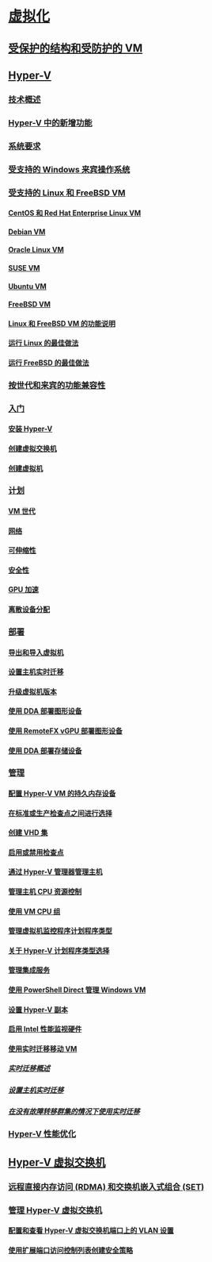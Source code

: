 # [虚拟化](virtualization.yml)

## [受保护的结构和受防护的 VM](../security/guarded-fabric-shielded-vm/guarded-fabric-and-shielded-vms-top-node.md)

## [Hyper-V](hyper-v/Hyper-V-on-Windows-Server.md)
### [技术概述](hyper-v/Hyper-V-Technology-Overview.md)
### [Hyper-V 中的新增功能](hyper-v/What-s-new-in-Hyper-V-on-Windows.md)
### [系统要求](hyper-v/System-requirements-for-Hyper-V-on-Windows.md)
### [受支持的 Windows 来宾操作系统](hyper-v/Supported-Windows-guest-operating-systems-for-Hyper-V-on-Windows.md)
### [受支持的 Linux 和 FreeBSD VM](hyper-v/Supported-Linux-and-FreeBSD-virtual-machines-for-Hyper-V-on-Windows.md)
#### [CentOS 和 Red Hat Enterprise Linux VM](hyper-v/Supported-CentOS-and-Red-Hat-Enterprise-Linux-virtual-machines-on-Hyper-V.md)
#### [Debian VM](hyper-v/Supported-Debian-virtual-machines-on-Hyper-V.md)
#### [Oracle Linux VM](hyper-v/Supported-Oracle-Linux-virtual-machines-on-Hyper-V.md)
#### [SUSE VM](hyper-v/Supported-SUSE-virtual-machines-on-Hyper-V.md)
#### [Ubuntu VM](hyper-v/Supported-Ubuntu-virtual-machines-on-Hyper-V.md)
#### [FreeBSD VM](hyper-v/Supported-FreeBSD-virtual-machines-on-Hyper-V.md)
#### [Linux 和 FreeBSD VM 的功能说明](hyper-v/Feature-Descriptions-for-Linux-and-FreeBSD-virtual-machines-on-Hyper-V.md)
#### [运行 Linux 的最佳做法](hyper-v/Best-Practices-for-running-Linux-on-Hyper-V.md)
#### [运行 FreeBSD 的最佳做法](hyper-v/Best-practices-for-running-FreeBSD-on-Hyper-V.md)
### [按世代和来宾的功能兼容性](hyper-v/Hyper-V-feature-compatibility-by-generation-and-guest.md)
### [入门](hyper-v/get-started/Get-started-with-Hyper-V-on-Windows.md)
#### [安装 Hyper-V](hyper-v/get-started/Install-the-Hyper-V-role-on-Windows-Server.md)
#### [创建虚拟交换机](hyper-v/get-started/create-a-virtual-switch-for-Hyper-V-virtual-machines.md)
#### [创建虚拟机](hyper-v/get-started/create-a-virtual-machine-in-Hyper-V.md)
### [计划](hyper-v/plan/Plan-Hyper-V-on-Windows-Server.md)
#### [VM 世代](hyper-v/plan/Should-I-create-a-generation-1-or-2-virtual-machine-in-Hyper-V.md)
#### [网络](hyper-v/plan/plan-hyper-v-networking-in-windows-server.md)
#### [可伸缩性](hyper-v/plan/plan-hyper-v-scalability-in-windows-server.md)
#### [安全性](hyper-v/plan/plan-hyper-v-security-in-windows-server.md)
#### [GPU 加速](hyper-v/plan/plan-for-gpu-acceleration-in-windows-server.md)
#### [离散设备分配](hyper-v/plan/plan-for-deploying-devices-using-discrete-device-assignment.md)
### [部署](hyper-v/deploy/Deploy-Hyper-V-on-Windows-Server.md)
#### [导出和导入虚拟机](hyper-v/deploy/Export-and-import-virtual-machines.md)
#### [设置主机实时迁移](hyper-v/deploy/Set-up-hosts-for-live-migration-without-Failover-Clustering.md)
#### [升级虚拟机版本](hyper-v/deploy/Upgrade-virtual-machine-version-in-Hyper-V-on-Windows-or-Windows-Server.md)
#### [使用 DDA 部署图形设备](hyper-v/deploy/deploying-graphics-devices-using-dda.md)
#### [使用 RemoteFX vGPU 部署图形设备](hyper-v/deploy/deploy-graphics-devices-using-remotefx-vgpu.md)
#### [使用 DDA 部署存储设备](hyper-v/deploy/deploying-storage-devices-using-dda.md)

### [管理](hyper-v/manage/Manage-Hyper-V-on-Windows-Server.md)
#### [配置 Hyper-V VM 的持久内存设备](hyper-v/manage/persistent-memory-cmdlets.md)
#### [在标准或生产检查点之间进行选择](hyper-v/manage/Choose-between-standard-or-production-checkpoints-in-Hyper-V.md)
#### [创建 VHD 集](hyper-v/manage/Create-VHDSet-file.md)
#### [启用或禁用检查点](hyper-v/manage/Enable-or-disable-checkpoints-in-Hyper-V.md)
#### [通过 Hyper-V 管理器管理主机](hyper-v/manage/Remotely-manage-Hyper-V-hosts.md)
#### [管理主机 CPU 资源控制](hyper-v/manage/manage-hyper-v-minroot-2016.md)
#### [使用 VM CPU 组](hyper-v/manage/manage-hyper-v-cpugroups.md)
#### [管理虚拟机监控程序计划程序类型](hyper-v/manage/manage-hyper-v-scheduler-types.md)
#### [关于 Hyper-V 计划程序类型选择](hyper-v/manage/about-hyper-v-scheduler-type-selection.md)
#### [管理集成服务](hyper-v/manage/Manage-Hyper-V-integration-services.md)
#### [使用 PowerShell Direct 管理 Windows VM](hyper-v/manage/Manage-Windows-virtual-machines-with-powershell-direct.md)
#### [设置 Hyper-V 副本](hyper-v/manage/Set-up-Hyper-V-Replica.md)
#### [启用 Intel 性能监视硬件](hyper-v/manage/Performance-Monitoring-Hardware.md)
#### [使用实时迁移移动 VM](hyper-v/manage/Live-migration-overview.md)
##### [实时迁移概述](hyper-v/manage/Live-migration-overview.md)

##### [设置主机实时迁移](hyper-v/deploy/Set-up-hosts-for-live-migration-without-Failover-Clustering.md) 
##### [在没有故障转移群集的情况下使用实时迁移](hyper-v/manage/Use-live-migration-without-Failover-Clustering-to-move-a-virtual-machine.md)


### [Hyper-V 性能优化](../administration/performance-tuning/role/hyper-v-server/index.md)
## [Hyper-V 虚拟交换机](hyper-v-virtual-switch/Hyper-V-Virtual-Switch.md)
### [远程直接内存访问 (RDMA) 和交换机嵌入式组合 (SET)](hyper-v-virtual-switch/rdMA-and-Switch-Embedded-Teaming.md)
### [管理 Hyper-V 虚拟交换机](hyper-v-virtual-switch/Manage-Hyper-V-Virtual-Switch.md)
#### [配置和查看 Hyper-V 虚拟交换机端口上的 VLAN 设置](hyper-v-virtual-switch/Configure-and-View-VLAN-Settings-on-Hyper-V-Virtual-Switch-Ports.md)
#### [使用扩展端口访问控制列表创建安全策略](hyper-v-virtual-switch/create-Security-Policies-with-extended-Port-Access-Control-lists.md)
